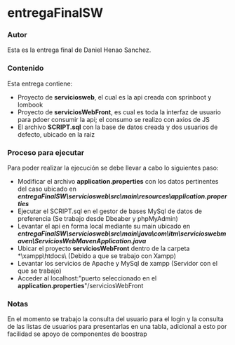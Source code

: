 # entregaFinalSW

### Autor
Esta es la entrega final de Daniel Henao Sanchez.

### Contenido

Esta entrega contiene:

- Proyecto de **serviciosweb**, el cual es la api creada con sprinboot y lombook
- Proyecto de **serviciosWebFront**, es cual es toda la interfaz de usuario para pdoer consumir la api; el consumo se realizo con axios de JS
- El archivo **SCRIPT.sql** con la base de datos creada y dos usuarios de defecto, ubicado en la raiz

### Proceso para ejecutar

Para poder realizar la ejecución se debe llevar a cabo lo siguientes paso:

- Modificar el archivo **application.properties** con los datos pertinentes del caso ubicado en ***entregaFinalSW\serviciosweb\src\main\resources\application.properties***
- Ejecutar el SCRIPT.sql en el gestor de bases MySql de datos de preferencia (Se trabajo desde Dbeaber y phpMyAdmin)
- Levantar el api en forma local mediante su main ubicado en ***entregaFinalSW\serviciosweb\src\main\java\com\itm\servicioswebmaven\ServiciosWebMavenApplication.java***
- Ubicar el proyecto **serviciosWebFront** dentro de la carpeta *\xampp\htdocs\ (Debido a que se trabajo con Xampp)
- Levantar los servicios de Apache y MySql de xampp (Servidor con el que se trabajo)
- Acceder al localhost:"puerto seleccionado en el **application.properties**"/serviciosWebFront

### Notas

En el momento se trabajo la consulta del usuario para el login y la consulta de las listas de usuarios para presentarlas en una tabla, adicional a esto por facilidad se apoyo de componentes de boostrap


